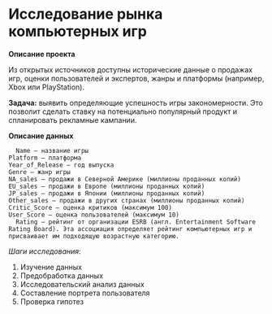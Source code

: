 # Исследование рынка компьютерных игр

**Описание проекта**

Из открытых источников доступны исторические данные о продажах игр, оценки пользователей и экспертов, жанры и платформы (например, Xbox или PlayStation). 

**Задача:** выявить определяющие успешность игры закономерности. Это позволит сделать ставку на потенциально популярный продукт и спланировать рекламные кампании.

**Описание данных**
    
      Name — название игры
	Platform — платформа
	Year_of_Release — год выпуска
	Genre — жанр игры
	NA_sales — продажи в Северной Америке (миллионы проданных копий)
	EU_sales — продажи в Европе (миллионы проданных копий)
	JP_sales — продажи в Японии (миллионы проданных копий)
	Other_sales — продажи в других странах (миллионы проданных копий)
	Critic_Score — оценка критиков (максимум 100)
	User_Score — оценка пользователей (максимум 10)
      Rating — рейтинг от организации ESRB (англ. Entertainment Software Rating Board). Эта ассоциация определяет рейтинг компьютерных игр и присваивает им подходящую возрастную категорию.

*Шаги исследования*:

 1. Изучение данных
 2. Предобработка данных
 3. Исследовательский анализ данных
 4. Составление портрета пользователя
 5. Проверка гипотез